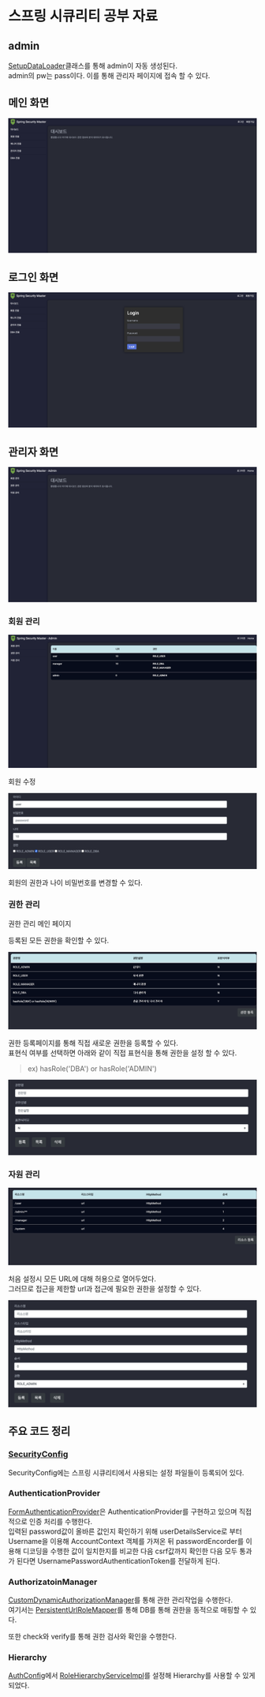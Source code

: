 # 스프링 시큐리티 공부 자료

## admin

[SetupDataLoader](/src/main/java/io/security/springsecuritystudy/security/listener/SetupDataLoader.java)클래스를 통해 admin이 자동 생성된다.<br>
admin의 pw는 pass이다. 이를 통해 관리자 페이지에 접속 할 수 있다.

## 메인 화면

<img src="./imgs/메인화면.png"><br>

## 로그인 화면

<img src="./imgs/로그인화면.png"><br>

## 관리자 화면

<img src="./imgs/관리자화면.png"><br>

### 회원 관리

<img src="./imgs/회원관리.png"><br>

회원 수정

<img src="./imgs/회원수정.png"><br>

회원의 권한과 나이 비밀번호를 변경할 수 있다.

### 권한 관리

권한 관리 메인 페이지

등록된 모든 권한을 확인할 수 있다.

<img src="./imgs/권환관리.png">

권한 등록페이지를 통해 직접 새로운 권한을 등록할 수 있다.<br>
표현식 여부를 선택하면 아래와 같이 직접 표현식을 통해 권한을 설정 할 수 있다.<br>

> ex) hasRole('DBA') or hasRole('ADMIN')

<img src="./imgs/권한등록.png">

### 자원 관리

<img src="./imgs/자원관리.png"> <br>

처음 설정시 모든 URL에 대해 허용으로 열어두었다.<br>
그러므로 접근을 제한할 url과 접근에 필요한 권한을 설정할 수 있다.

<img src="./imgs/자원관리리소스등록.png">


## 주요 코드 정리

### [SecurityConfig](/src/main/java/io/security/springsecuritystudy/security/configs/SecurityConfig.java)

SecurityConfig에는 스프링 시큐리티에서 사용되는 설정 파일들이 등록되어 있다.

### AuthenticationProvider

[FormAuthenticationProvider](/src/main/java/io/security/springsecuritystudy/security/provider/FormAuthenticationProvider.java)은 AuthenticationProvider를 구현하고 있으며 직접적으로 인증 처리를 수행한다.<br>
입력된 password값이 올바른 값인지 확인하기 위해 userDetailsService로 부터 Username을 이용해 AccountContext 객체를 가져온 뒤 passwordEncorder를 이용해 디코딩을 수행한 값이 일치한지를 비교한 다음 csrf값까지 확인한 다음 모두 통과가 된다면 UsernamePasswordAuthenticationToken를 전달하게 된다.

### AuthorizatoinManager

[CustomDynamicAuthorizationManager](/src/main/java/io/security/springsecuritystudy/security/manager/CustomDynamicAuthorizationManager.java)를 통해 관한 관리작업을 수행한다. <br>
여기서는 [PersistentUrlRoleMapper](/src/main/java/io/security/springsecuritystudy/security/mapper/PersistentUrlRoleMapper.java)를 통해 DB를 통해 권한을 동적으로 매핑할 수 있다.

또한 check와 verify를 통해 권한 검사와 확인을 수행한다.

### Hierarchy

[AuthConfig](/src/main/java/io/security/springsecuritystudy/security/configs/AuthConfig.java)에서 [RoleHierarchyServiceImpl](/src/main/java/io/security/springsecuritystudy/admin/service/impl/RoleHierarchyServiceImpl.java)를 설정해 Hierarchy를 사용할 수 있게 되었다. 